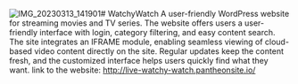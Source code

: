 ![IMG_20230313_141901](https://github.com/OfirZ126/WatchyWatch/assets/138397550/020cf776-319a-4c14-bb4b-f6e6e737e2b9)# WatchyWatch
A user-friendly WordPress website for streaming movies and TV series.
The website offers users a user-friendly interface with login, category filtering, and easy content search. The site integrates an IFRAME module, enabling seamless viewing of cloud-based video content directly on the site. Regular updates keep the content fresh, and the customized interface helps users quickly find what they want.
link to the website: http://live-watchy-watch.pantheonsite.io/


